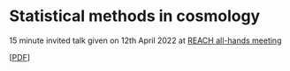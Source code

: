 # Statistical methods in cosmology

15 minute invited talk given on 12th April 2022 at [REACH all-hands meeting](https://www.kicc.cam.ac.uk/events/kavli-science-themed-meetings/observational-and-theoretical-21-cm-cosmology)


[[PDF](https://github.com/williamjameshandley/talks/raw/reach_2022/will_handley_reach_2022.pdf)] 
 
